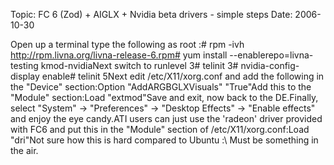 Topic: FC 6 (Zod) + AIGLX + Nvidia beta drivers - simple steps
Date: 2006-10-30

Open up a terminal type the following as root :# rpm -ivh http://rpm.livna.org/livna-release-6.rpm# yum install --enablerepo=livna-testing kmod-nvidiaNext switch to runlevel 3# telinit 3# nvidia-config-display enable# telinit 5Next edit /etc/X11/xorg.conf and add the following in the "Device" section:Option      "AddARGBGLXVisuals" "True"Add this to the "Module" section:Load     "extmod"Save and exit, now back to the DE.Finally, select "System" -> "Preferences" -> "Desktop Effects" -> "Enable effects" and enjoy the eye candy.ATI users can just use the 'radeon' driver provided with FC6 and put this in the "Module" section of /etc/X11/xorg.conf:Load   "dri"Not sure how this is hard compared to Ubuntu :\ Must be something in the air.



